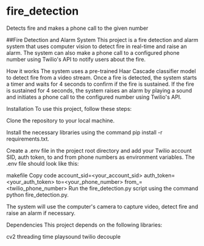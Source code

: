 # fire_detection
Detects fire and makes a phone call to the given number


##Fire Detection and Alarm System
This project is a fire detection and alarm system that uses computer vision to detect fire in real-time and raise an alarm. The system can also make a phone call to a configured phone number using Twilio's API to notify users about the fire.

How it works
The system uses a pre-trained Haar Cascade classifier model to detect fire from a video stream. Once a fire is detected, the system starts a timer and waits for 4 seconds to confirm if the fire is sustained. If the fire is sustained for 4 seconds, the system raises an alarm by playing a sound and initiates a phone call to the configured number using Twilio's API.

Installation
To use this project, follow these steps:

Clone the repository to your local machine.

Install the necessary libraries using the command pip install -r requirements.txt.

Create a .env file in the project root directory and add your Twilio account SID, auth token, to and from phone numbers as environment variables. The .env file should look like this:

makefile
Copy code
account_sid=<your_account_sid>
auth_token=<your_auth_token>
to=<your_phone_number>
from_=<twilio_phone_number>
Run the fire_detection.py script using the command python fire_detection.py.

The system will use the computer's camera to capture video, detect fire and raise an alarm if necessary.

Dependencies
This project depends on the following libraries:

cv2
threading
time
playsound
twilio
decouple
